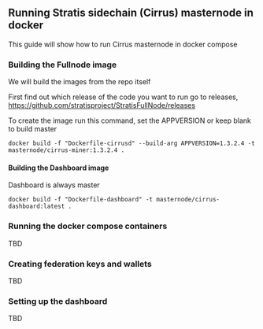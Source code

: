 ## Running Stratis sidechain (Cirrus) masternode in docker

This guide will show how to run Cirrus masternode in docker compose

### Building the Fullnode image
We will build the images from the repo itself

First find out which release of the code you want to run go to releases,  
https://github.com/stratisproject/StratisFullNode/releases  

To create the image run this command, set the APPVERSION or keep blank to build master

`docker build -f "Dockerfile-cirrusd" --build-arg APPVERSION=1.3.2.4 -t masternode/cirrus-miner:1.3.2.4 .`


#### Building the Dashboard image

Dashboard is always master

`docker build -f "Dockerfile-dashboard" -t masternode/cirrus-dashboard:latest .`

### Running the docker compose containers

TBD

### Creating federation keys and wallets

TBD

### Setting up the dashboard

TBD
